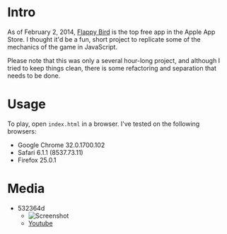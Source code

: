 Intro
=====
As of February 2, 2014, 
[Flappy Bird](https://itunes.apple.com/us/app/flappy-bird/id642099621?mt=8) 
is the top free app in the Apple App Store. I thought it'd be a fun,
short project to replicate some of the mechanics of the game in
JavaScript. 

Please note that this was only a several hour-long project, and although
I tried to keep things clean, there is some refactoring and separation
that needs to be done.

Usage
=====
To play, open `index.html` in a browser. I've tested on the following
browsers:

* Google Chrome 32.0.1700.102
* Safari 6.1.1 (8537.73.11)
* Firefox 25.0.1

Media
=====

* 532364d
  * ![Screenshot](https://raw2.github.com/jamiely/flapjs/master/img/flapjs-532364d.png) 
  * [Youtube](http://youtu.be/2xWL0K8jh6I)


